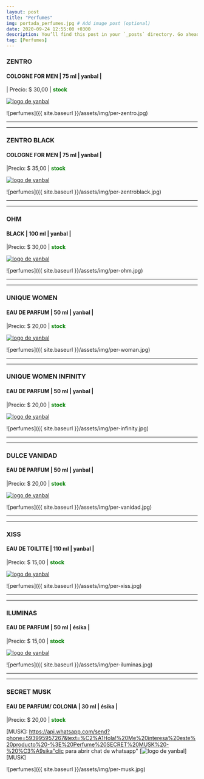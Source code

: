 ```yaml
---
layout: post
title: "Perfumes"
img: portada_perfumes.jpg # Add image post (optional)
date: 2020-09-24 12:55:00 +0300
description: You’ll find this post in your `_posts` directory. Go ahead and edit it and re-build the site to see your changes. # Add post description (optional)
tag: [Perfumes]
---
```

### ZENTRO  
#### COLOGNE FOR MEN  | 75 ml | yanbal  |
| Precio: $ 30,00  | <b style='color:green'> stock </b>

[logo]: https://raw.githubusercontent.com/Betty-C/bef/gh-pages/assets/img/linkw.jpg
[ZENTRO2]: https://api.whatsapp.com/send?phone=593995957267&text=%C2%A1Hola!%20Me%20interesa%20este%20producto%20-%3E%20Colonia%20ZENTRO%20%20%20-%20yanbal "clic para abrir chat de whatsapp"
 [![logo de yanbal][logo]][ZENTRO2]

![perfumes]({{ site.baseurl }}/assets/img/per-zentro.jpg)
* * *
* * *
### ZENTRO BLACK  
#### COLOGNE FOR MEN  | 75 ml | yanbal  |
|Precio: $  35,00  | <b style='color:green'> stock </b>

[logo]: https://raw.githubusercontent.com/Betty-C/bef/gh-pages/assets/img/linkw.jpg
[BLACK2]: https://api.whatsapp.com/send?phone=593995957267&text=%C2%A1Hola!%20Me%20interesa%20este%20producto%20-%3E%20Colonia%20ZENTRO%20BLACK%20%20%20-%20yanbal "clic para abrir chat de whatsapp"
 [![logo de yanbal][logo]][BLACK2]

![perfumes]({{ site.baseurl }}/assets/img/per-zentroblack.jpg)
* * *
* * *
### OHM  
#### BLACK  | 100 ml | yanbal |
|Precio: $ 30,00   | <b style='color:green'> stock </b>

[logo]: https://raw.githubusercontent.com/Betty-C/bef/gh-pages/assets/img/linkw.jpg
[OHM4]: https://api.whatsapp.com/send?phone=593995957267&text=%C2%A1Hola!%20Me%20interesa%20este%20producto%20-%3E%20Colonia%20OHM%20BLACK%20%20%20-%20yanbal "clic para abrir chat de whatsapp"
 [![logo de yanbal][logo]][OHM4]

![perfumes]({{ site.baseurl }}/assets/img/per-ohm.jpg)
* * *
* * *
### UNIQUE WOMEN 
#### EAU DE PARFUM |  50 ml | yanbal  |
|Precio: $  20,00  | <b style='color:green'> stock </b>

[logo]: https://raw.githubusercontent.com/Betty-C/bef/gh-pages/assets/img/linkw.jpg
[UNIQUE]: https://api.whatsapp.com/send?phone=593995957267&text=%C2%A1Hola!%20Me%20interesa%20este%20producto%20-%3E%20Perfume%20UNIQUE%20WOMEN%20%20%20%20-%20yanbal "clic para abrir chat de whatsapp"
 [![logo de yanbal][logo]][UNIQUE]

![perfumes]({{ site.baseurl }}/assets/img/per-woman.jpg)
* * *
* * *
### UNIQUE WOMEN INFINITY
#### EAU DE PARFUM  | 50 ml | yanbal  | 
|Precio: $  20,00  | <b style='color:green'> stock </b>

[logo]: https://raw.githubusercontent.com/Betty-C/bef/gh-pages/assets/img/linkw.jpg
[INFINITY]:  https://api.whatsapp.com/send?phone=593995957267&text=%C2%A1Hola!%20Me%20interesa%20este%20producto%20-%3E%20Perfume%20UNIQUE%20WOMEN%20INFINITY%20%20%20%20-%20yanbal "clic para abrir chat de whatsapp"
 [![logo de yanbal][logo]][INFINITY]

![perfumes]({{ site.baseurl }}/assets/img/per-infinity.jpg)
* * *
* * *
### DULCE VANIDAD
#### EAU DE PARFUM  | 50 ml | yanbal  |
|Precio: $  20,00  | <b style='color:green'> stock </b>

[logo]: https://raw.githubusercontent.com/Betty-C/bef/gh-pages/assets/img/linkw.jpg
[VANIDAD]:  https://api.whatsapp.com/send?phone=593995957267&text=%C2%A1Hola!%20Me%20interesa%20este%20producto%20-%3E%20Perfume%20DULCE%20VANIDAD%20%20%20%20-%20yanbal "clic para abrir chat de whatsapp"
 [![logo de yanbal][logo]][VANIDAD]

![perfumes]({{ site.baseurl }}/assets/img/per-vanidad.jpg)
* * *
* * *
### XISS
#### EAU DE TOILTTE | 110 ml | yanbal |
|Precio: $  15,00  | <b style='color:green'> stock </b>

[logo]: https://raw.githubusercontent.com/Betty-C/bef/gh-pages/assets/img/linkw.jpg
[XISS]:  https://api.whatsapp.com/send?phone=593995957267&text=%C2%A1Hola!%20Me%20interesa%20este%20producto%20-%3E%20Perfume%20XISS%20%20%20%20-%20yanbal "clic para abrir chat de whatsapp"
 [![logo de yanbal][logo]][XISS]

![perfumes]({{ site.baseurl }}/assets/img/per-xiss.jpg)
* * *
* * *
### ILUMINAS
#### EAU DE PARFUM  | 50 ml | ésika |
|Precio: $  15,00  | <b style='color:green'> stock </b>

[logo]: https://raw.githubusercontent.com/Betty-C/bef/gh-pages/assets/img/linkw.jpg
[ILUMINAS]:  https://api.whatsapp.com/send?phone=593995957267&text=%C2%A1Hola!%20Me%20interesa%20este%20producto%20-%3E%20Perfume%20ILUMINAS%20-%20%C3%A9sika "clic para abrir chat de whatsapp"
 [![logo de yanbal][logo]][ILUMINAS]

![perfumes]({{ site.baseurl }}/assets/img/per-iluminas.jpg)
* * *
* * *
### SECRET MUSK
#### EAU DE PARFUM/ COLONIA   | 30 ml | ésika |
|Precio: $  20,00  | <b style='color:green'> stock </b>

[logo]: https://raw.githubusercontent.com/Betty-C/bef/gh-pages/assets/img/linkw.jpg
[MUSK]:  https://api.whatsapp.com/send?phone=593995957267&text=%C2%A1Hola!%20Me%20interesa%20este%20producto%20-%3E%20Perfume%20SECRET%20MUSK%20-%20%C3%A9sika"clic para abrir chat de whatsapp"
 [![logo de yanbal][logo]][MUSK]

![perfumes]({{ site.baseurl }}/assets/img/per-musk.jpg)



